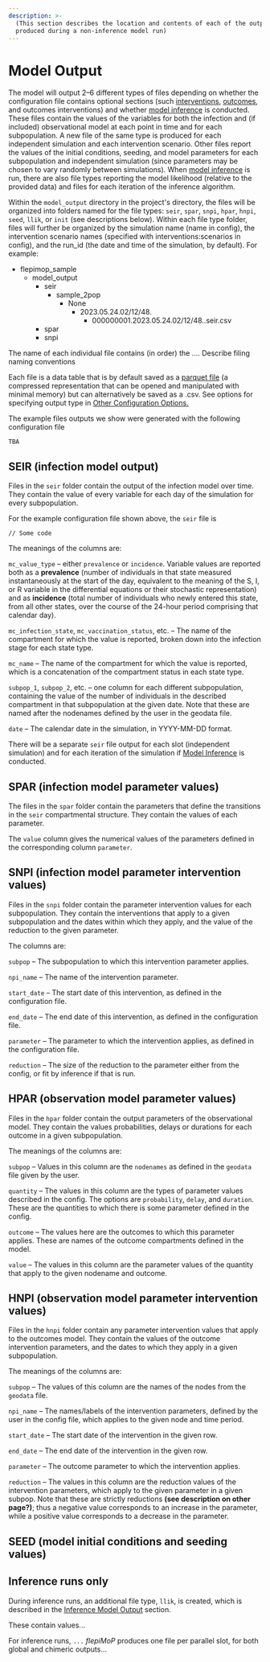 ```yaml
---
description: >-
  (This section describes the location and contents of each of the output files
  produced during a non-inference model run)
---
```


# Model Output

The model will output 2–6 different types of files depending on whether the configuration file contains optional sections (such [interventions](model-implementation/intervention-templates.md), [outcomes](model-implementation/outcomes-for-compartments.md), and outcomes interventions) and whether [model inference](broken-reference/) is conducted. These files contain the values of the variables for both the infection and (if included) observational model at each point in time and for each subpopulation. A new file of the same type is produced for each independent simulation and each intervention scenario. Other files report the values of the initial conditions, seeding, and model parameters for each subpopulation and independent simulation (since parameters may be chosen to vary randomly between simulations). When [model inference](broken-reference/) is run, there are also file types reporting the model likelihood (relative to the provided data) and files for each iteration of the inference algorithm.

Within the `model_output` directory in the project's directory, the files will be organized into folders named for the file types: `seir`, `spar`, `snpi`, `hpar`, `hnpi`, `seed`, `llik`, or `init` (see descriptions below). Within each file type folder, files will further be organized by the simulation name (name in config), the intervention scenario names (specified with interventions:scenarios in config), and the run\_id (the date and time of the simulation, by default). For example:

* flepimop\_sample
  * model\_output
    * seir
      * sample\_2pop
        * None
          * 2023.05.24.02/12/48.
            * 000000001.2023.05.24.02/12/48..seir.csv
    * spar
    * snpi

The name of each individual file contains (in order) the .... Describe filing naming conventions

Each file is a data table that is by default saved as a [parquet file](https://parquet.apache.org/) (a compressed representation that can be opened and manipulated with minimal memory) but can alternatively be saved as a .csv. See options for specifying output type in [Other Configuration Options.](model-implementation/other-configuration-options.md)

The example files outputs we show were generated with the following configuration file

```
TBA
```

## SEIR (infection model output)

Files in the `seir` folder contain the output of the infection model over time. They contain the value of every variable for each day of the simulation for every subpopulation.

For the example configuration file shown above, the `seir` file is

```
// Some code
```

The meanings of the columns are:

`mc_value_type` – either `prevalence` or `incidence`. Variable values are reported both as a **prevalence** (number of individuals in that state measured instantaneously at the start of the day, equivalent to the meaning of the S, I, or R variable in the differential equations or their stochastic representation) and as **incidence** (total number of individuals who newly entered this state, from all other states, over the course of the 24-hour period comprising that calendar day).

`mc_infection_state`, `mc_vaccination_status`, etc. – The name of the compartment for which the value is reported, broken down into the infection stage for each state type.

`mc_name` – The name of the compartment for which the value is reported, which is a concatenation of the compartment status in each state type.

`subpop_1`, `subpop_2`, etc. – one column for each different subpopulation, containing the value of the number of individuals in the described compartment in that subpopulation at the given date. Note that these are named after the nodenames defined by the user in the geodata file.

`date` – The calendar date in the simulation, in YYYY-MM-DD format.

There will be a separate `seir` file output for each slot (independent simulation) and for each iteration of the simulation if [Model Inference](broken-reference/) is conducted.

## SPAR (infection model parameter values)

The files in the `spar` folder contain the parameters that define the transitions in the `seir` compartmental structure. They contain the values of each parameter.

The `value` column gives the numerical values of the parameters defined in the corresponding column `parameter`.

## SNPI (infection model parameter intervention values)

Files in the `snpi` folder contain the parameter intervention values for each subpopulation. They contain the interventions that apply to a given subpopulation and the dates within which they apply, and the value of the reduction to the given parameter.

The columns are:

`subpop` – The subpopulation to which this intervention parameter applies.

`npi_name` – The name of the intervention parameter.

`start_date` – The start date of this intervention, as defined in the configuration file.

`end_date` – The end date of this intervention, as defined in the configuration file.

`parameter` – The parameter to which the intervention applies, as defined in the configuration file.

`reduction` – The size of the reduction to the parameter either from the config, or fit by inference if that is run.

## HPAR (observation model parameter values)

Files in the `hpar` folder contain the output parameters of the observational model. They contain the values probabilities, delays or durations for each outcome in a given subpopulation.

The meanings of the columns are:

`subpop` – Values in this column are the `nodenames` as defined in the `geodata` file given by the user.

`quantity` – The values in this column are the types of parameter values described in the config. The options are `probability`, `delay`, and `duration`. These are the quantities to which there is some parameter defined in the config.

`outcome` – The values here are the outcomes to which this parameter applies. These are names of the outcome compartments defined in the model.

`value` – The values in this column are the parameter values of the quantity that apply to the given nodename and outcome.

## HNPI (observation model parameter intervention values)

Files in the `hnpi` folder contain any parameter intervention values that apply to the outcomes model. They contain the values of the outcome intervention parameters, and the dates to which they apply in a given subpopulation.

The meanings of the columns are:

`subpop` – The values of this column are the names of the nodes from the `geodata` file.

`npi_name` – The names/labels of the intervention parameters, defined by the user in the config file, which applies to the given node and time period.

`start_date` – The start date of the intervention in the given row.

`end_date` – The end date of the intervention in the given row.

`parameter` – The outcome parameter to which the intervention applies.

`reduction` – The values in this column are the reduction values of the intervention parameters, which apply to the given parameter in a given subpop. Note that these are strictly reductions **(see description on other page?)**; thus a negative value corresponds to an increase in the parameter, while a positive value corresponds to a decrease in the parameter.

## SEED (model initial conditions and seeding values)

## Inference runs only

During inference runs, an additional file type, `llik`, is created, which is described in the [Inference Model Output](../model-inference/inference-model-output.md) section.

These contain values...

For inference runs, `...` _flepiMoP_ produces one file per parallel slot, for both global and chimeric outputs...
